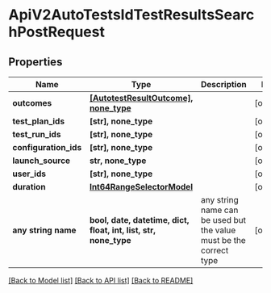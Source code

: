 # ApiV2AutoTestsIdTestResultsSearchPostRequest


## Properties
Name | Type | Description | Notes
------------ | ------------- | ------------- | -------------
**outcomes** | [**[AutotestResultOutcome], none_type**](AutotestResultOutcome.md) |  | [optional] 
**test_plan_ids** | **[str], none_type** |  | [optional] 
**test_run_ids** | **[str], none_type** |  | [optional] 
**configuration_ids** | **[str], none_type** |  | [optional] 
**launch_source** | **str, none_type** |  | [optional] 
**user_ids** | **[str], none_type** |  | [optional] 
**duration** | [**Int64RangeSelectorModel**](Int64RangeSelectorModel.md) |  | [optional] 
**any string name** | **bool, date, datetime, dict, float, int, list, str, none_type** | any string name can be used but the value must be the correct type | [optional]

[[Back to Model list]](../README.md#documentation-for-models) [[Back to API list]](../README.md#documentation-for-api-endpoints) [[Back to README]](../README.md)


